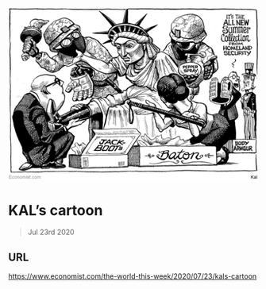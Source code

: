 ![](./images/20200725_WWD000.jpg)

# KAL’s cartoon

> Jul 23rd 2020



## URL

https://www.economist.com/the-world-this-week/2020/07/23/kals-cartoon

